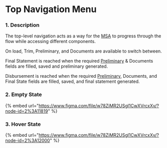 # Top Navigation Menu

### 1. **Description**

The top-level navigation acts as a way for the [MSA](/@carputty/s/axle-doc/~/drafts/-Mj6PiC0RODKAHAW-Crz/) to progress through the flow while accessing different components. 

On load, Trim, Preliminary, and Documents are available to switch between.

Final Statement is reached when the required [Preliminary](../../forms/preliminary-statement.md) & Documents fields are filled, saved and preliminary generated.

Disbursement is reached when the required [Preliminary,](../../forms/preliminary-statement.md) Documents, and Final State fields are filled, saved, and final statement generated.

### 2. Empty State

{% embed url="https://www.figma.com/file/w78ZiMR2USgl1CwXVrcxXv/?node-id=2%3A11819" %}

### 3. Hover State

{% embed url="https://www.figma.com/file/w78ZiMR2USgl1CwXVrcxXv/?node-id=2%3A12000" %}




